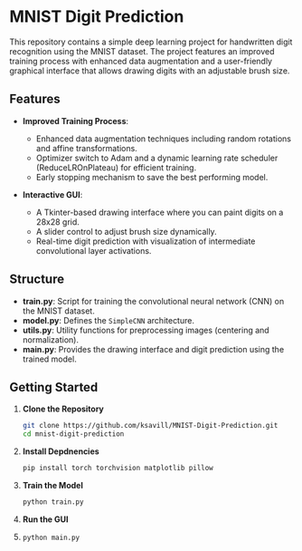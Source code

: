 # MNIST Digit Prediction

This repository contains a simple deep learning project for handwritten digit recognition using the MNIST dataset. The project features an improved training process with enhanced data augmentation and a user-friendly graphical interface that allows drawing digits with an adjustable brush size.

## Features

- **Improved Training Process**:  
  - Enhanced data augmentation techniques including random rotations and affine transformations.
  - Optimizer switch to Adam and a dynamic learning rate scheduler (ReduceLROnPlateau) for efficient training.
  - Early stopping mechanism to save the best performing model.

- **Interactive GUI**:  
  - A Tkinter-based drawing interface where you can paint digits on a 28x28 grid.
  - A slider control to adjust brush size dynamically.
  - Real-time digit prediction with visualization of intermediate convolutional layer activations.

## Structure

- **train.py**: Script for training the convolutional neural network (CNN) on the MNIST dataset.
- **model.py**: Defines the `SimpleCNN` architecture.
- **utils.py**: Utility functions for preprocessing images (centering and normalization).
- **main.py**: Provides the drawing interface and digit prediction using the trained model.

## Getting Started

1. **Clone the Repository**  
   ```bash
   git clone https://github.com/ksavill/MNIST-Digit-Prediction.git
   cd mnist-digit-prediction

2. **Install Depdnencies**
    ```bash
    pip install torch torchvision matplotlib pillow

3. **Train the Model**
   ```bash
   python train.py

4. **Run the GUI**
5. ```bash
   python main.py
